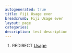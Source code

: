 ```yaml
---
autogenerated: true
title: Fiji Usage ever
breadcrumb: Fiji Usage ever
layout: page
categories: 
description: test description
---
```


1.  REDIRECT [Usage](Usage )
